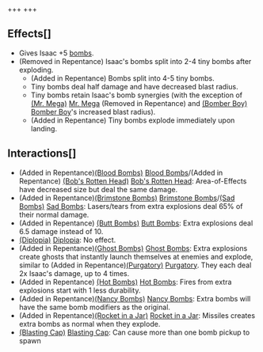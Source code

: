 +++
+++

Effects[]
---------


* Gives Isaac +5 [bombs](/wiki/Bombs "Bombs").
* (Removed in Repentance) Isaac's bombs split into 2-4 tiny bombs after exploding.
	+ (Added in Repentance) Bombs split into 4-5 tiny bombs.
	+ Tiny bombs deal half damage and have decreased blast radius.
	+ Tiny bombs retain Isaac's bomb synergies (with the exception of [(Mr. Mega)](/wiki/Mr._Mega "Mr. Mega") [Mr. Mega](/wiki/Mr._Mega "Mr. Mega") (Removed in Repentance) and [(Bomber Boy)](/wiki/Bomber_Boy "Bomber Boy") [Bomber Boy](/wiki/Bomber_Boy "Bomber Boy")'s increased blast radius).
	+ (Added in Repentance) Tiny bombs explode immediately upon landing.


Interactions[]
--------------


* (Added in Repentance)[(Blood Bombs)](/wiki/Blood_Bombs "Blood Bombs") [Blood Bombs](/wiki/Blood_Bombs "Blood Bombs")/(Added in Repentance) [(Bob's Rotten Head)](/wiki/Bob%27s_Rotten_Head "Bob's Rotten Head") [Bob's Rotten Head](/wiki/Bob%27s_Rotten_Head "Bob's Rotten Head"): Area-of-Effects have decreased size but deal the same damage.
* (Added in Repentance)[(Brimstone Bombs)](/wiki/Brimstone_Bombs "Brimstone Bombs") [Brimstone Bombs](/wiki/Brimstone_Bombs "Brimstone Bombs")/[(Sad Bombs)](/wiki/Sad_Bombs "Sad Bombs") [Sad Bombs](/wiki/Sad_Bombs "Sad Bombs"): Lasers/tears from extra explosions deal 65% of their normal damage.
* (Added in Repentance) [(Butt Bombs)](/wiki/Butt_Bombs "Butt Bombs") [Butt Bombs](/wiki/Butt_Bombs "Butt Bombs"): Extra explosions deal 6.5 damage instead of 10.
* [(Diplopia)](/wiki/Diplopia "Diplopia") [Diplopia](/wiki/Diplopia "Diplopia"): No effect.
* (Added in Repentance)[(Ghost Bombs)](/wiki/Ghost_Bombs "Ghost Bombs") [Ghost Bombs](/wiki/Ghost_Bombs "Ghost Bombs"): Extra explosions create ghosts that instantly launch themselves at enemies and explode, similar to (Added in Repentance)[(Purgatory)](/wiki/Purgatory "Purgatory") [Purgatory](/wiki/Purgatory "Purgatory"). They each deal 2x Isaac's damage, up to 4 times.
* (Added in Repentance) [(Hot Bombs)](/wiki/Hot_Bombs "Hot Bombs") [Hot Bombs](/wiki/Hot_Bombs "Hot Bombs"): Fires from extra explosions start with 1 less durability.
* (Added in Repentance)[(Nancy Bombs)](/wiki/Nancy_Bombs "Nancy Bombs") [Nancy Bombs](/wiki/Nancy_Bombs "Nancy Bombs"): Extra bombs will have the same bomb modifiers as the original.
* (Added in Repentance)[(Rocket in a Jar)](/wiki/Rocket_in_a_Jar "Rocket in a Jar") [Rocket in a Jar](/wiki/Rocket_in_a_Jar "Rocket in a Jar"): Missiles creates extra bombs as normal when they explode.
* [(Blasting Cap)](/wiki/Blasting_Cap "Blasting Cap") [Blasting Cap](/wiki/Blasting_Cap "Blasting Cap"): Can cause more than one bomb pickup to spawn



